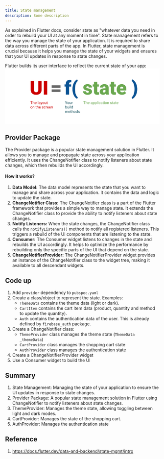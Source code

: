 ```yaml
---
title: State management
description: Some description
---
```

As explained in Flutter docs, consider state as "whatever data you need in order to rebuild your UI at any moment in time". 
State management refers to the way you manage the state of your application. It is required to share data across different parts of the app. In Flutter, state management is crucial because it helps you manage the state of your widgets and ensures that your UI updates in response to state changes.

Flutter builds its user interface to reflect the current state of your app:
![State management](../../../assets/flutter-ui.png)

## Provider Package
The Provider package is a popular state management solution in Flutter. It allows you to manage and propagate state across your application efficiently. It uses the ChangeNotifier class to notify listeners about state changes, which then rebuilds the UI accordingly.

#### How it works?
1. **Data Model:** The data model represents the state that you want to manage and share across your application. It contains the data and logic to update the state.
2. **ChangeNotifier Class:** The ChangeNotifier class is a part of the Flutter framework that provides a simple way to manage state. It extends the ChangeNotifier class to provide the ability to notify listeners about state changes.
3. **Notify Listeners:** When the state changes, the ChangeNotifier class calls the `notifyListeners()` method to notify all registered listeners. This triggers a rebuild of the UI components that are listening to the state.
4. **Consumer:** The Consumer widget listens to changes in the state and rebuilds the UI accordingly. It helps to optimize the performance by rebuilding only the specific parts of the UI that depend on the state.
5. **ChangeNotifierProvider:** The ChangeNotifierProvider widget provides an instance of the ChangeNotifier class to the widget tree, making it available to all descendant widgets.

## Code up
1. Add `provider` dependency to `pubspec.yaml`
2. Create a class/object to represent the state. Examples:
    - `ThemeData` contains the theme data (light or dark).
    - `CartItem` contains the cart item data (product, quantity and method to update the quantity).
    - `Auth` contains the authentication data of the user. This is already defined by `firebase_auth` package.
3. Create a ChangeNotifier class:
    - `ThemeProvider` class manages the theme state (`ThemeData _themeData`)
    - `CartProvider` class manages the shopping cart state
    - `AuthProvider` class manages the authentication state
4. Create a ChangeNotifierProvider widget
5. Use a Consumer widget to build the UI
## Summary
1. State Management: Managing the state of your application to ensure the UI updates in response to state changes.
2. Provider Package: A popular state management solution in Flutter using ChangeNotifier to notify listeners about state changes.
3. ThemeProvider: Manages the theme state, allowing toggling between light and dark modes.
4. CartProvider: Manages the state of the shopping cart.
5. AuthProvider: Manages the authentication state

## Reference
1. https://docs.flutter.dev/data-and-backend/state-mgmt/intro